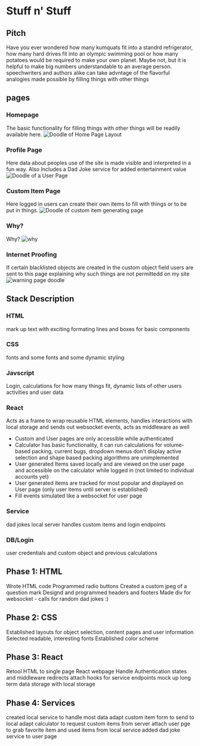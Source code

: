 # Stuff n' Stuff
## Pitch
  Have you ever wondered how many kumquats fit into a standrd refrigerator, how many hard drives fit into an olympic swimming pool or how many potatoes would be required to make your own planet. Maybe not, but it is helpful to make big numbers understandable to an average person. speechwriters and authors alike can take advntage of the flavorful analogies made possible by filling things with other things
## pages
###  Homepage
  The basic functionality for filling things with other things will be readily available here.
  ![Doodle of Home Page Layout](https://github.com/Stuart-Y/startup/blob/main/homepage%20doodle_page-0001.jpg)

### Profile Page
Here data about peoples use of the site is made visible and interpreted in a fun way. Also Includes a Dad Joke service for added entertainment value
![Doodle of a User Page](https://github.com/Stuart-Y/startup/blob/main/User%20Page%20Doodle_page-0001.jpg)

### Custom Item Page
Here logged in users can create their own items to fill with things or to be put in things.
![Doodle of custom item generating page](https://github.com/Stuart-Y/startup/blob/main/Custom%20Item%20Page_page-0001.jpg)

### Why?
Why? 
![why](https://github.com/Stuart-Y/startup/blob/main/Why%20Page_page-0001.jpg)

### Internet Proofing
If certain blacklisted objects are created in the custom object field users are sent to this page explaining why such things are not permittedd on my site
![warning page doodle](https://github.com/Stuart-Y/startup/blob/main/I%20Wish%20I%20didn't%20need%20this%20page.jpg)

## Stack Description
### HTML
mark up text with exciting formating lines and boxes for basic components
### CSS
fonts and some fonts and some dynamic styling
### Javscript
Login, calculations for how many things fit, dynamic lists of other users activities and user data
### React
Acts as a frame to wrap reusable HTML elements, handles interactions with local storage and sends out websocket events, acts as middleware as well
  - Custom and User pages are only accessible while authenticated
  - Calculator has basic functionality, it can run calculations for volume-based packing, current bugs, dropdown menus don't display active selection and shape based packing algorithms are unimplemented
  - User generated Items saved locally and are viewed on the user page and accessible on the calculator while logged in (not limited to individual accounts yet)
  - User generated items are tracked for most popular and displayed on User page (only user items until server is established)
  - Fill events simulated like a websocket for user page

### Service
dad jokes
local server handles custom items and login endpoints
### DB/Login
user credentials and custom object and previous calculations

## Phase 1: HTML
Wrote HTML code
Programmed radio buttons
Created a custom jpeg of a question mark
Designd and programmed headers and footers
Made div for websocket - calls for random dad jokes :)

## Phase 2: CSS
Established layouts for object selection, content pages and user information
Selected readable, interesting fonts
Established color scheme

## Phase 3: React
Retool HTML to single page React webpage
Handle Authentication states and middleware redirects
attach hooks for service endpoints
mock up long term data storage with local storage

## Phase 4: Services
created local service to handle most data
adapt custom item form to send to local 
adapt calculator to request custom items from server
attach user pge to grab favorite item and used items from local service
added dad joke service to user page
